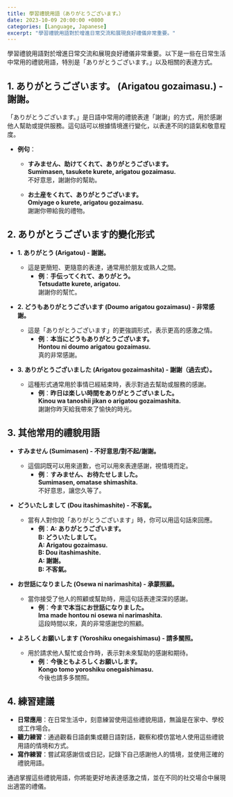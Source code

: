 ```yaml
---
title: 學習禮貌用語（ありがとうございます。）
date: 2023-10-09 20:00:00 +0800
categories: [Language, Japanese]
excerpt: "學習禮貌用語對於增進日常交流和展現良好禮儀非常重要。"
---
```


學習禮貌用語對於增進日常交流和展現良好禮儀非常重要。以下是一些在日常生活中常用的禮貌用語，特別是「ありがとうございます。」以及相關的表達方式。

## **1. ありがとうございます。 (Arigatou gozaimasu.) - 謝謝。**

「ありがとうございます。」是日語中常用的禮貌表達「謝謝」的方式，用於感謝他人幫助或提供服務。這句話可以根據情境進行變化，以表達不同的語氣和敬意程度。

- **例句**：
  - **すみません、助けてくれて、ありがとうございます。**  
    **Sumimasen, tasukete kurete, arigatou gozaimasu.**  
    不好意思，謝謝你的幫助。
  
  - **お土産をくれて、ありがとうございます。**  
    **Omiyage o kurete, arigatou gozaimasu.**  
    謝謝你帶給我的禮物。

## **2. ありがとうございます的變化形式**

- **1. ありがとう (Arigatou) - 謝謝。**
  - 這是更簡短、更隨意的表達，通常用於朋友或熟人之間。  
    - **例**：**手伝ってくれて、ありがとう。**  
      **Tetsudatte kurete, arigatou.**  
      謝謝你的幫忙。

- **2. どうもありがとうございます (Doumo arigatou gozaimasu) - 非常感謝。**
  - 這是「ありがとうございます」的更強調形式，表示更高的感激之情。  
    - **例**：**本当にどうもありがとうございます。**  
      **Hontou ni doumo arigatou gozaimasu.**  
      真的非常感謝。

- **3. ありがとうございました (Arigatou gozaimashita) - 謝謝（過去式）。**
  - 這種形式通常用於事情已經結束時，表示對過去幫助或服務的感謝。  
    - **例**：**昨日は楽しい時間をありがとうございました。**  
      **Kinou wa tanoshii jikan o arigatou gozaimashita.**  
      謝謝你昨天給我帶來了愉快的時光。

## **3. 其他常用的禮貌用語**

- **すみません (Sumimasen) - 不好意思/對不起/謝謝。**
  - 這個詞既可以用來道歉，也可以用來表達感謝，視情境而定。  
    - **例**：**すみません、お待たせしました。**  
      **Sumimasen, omatase shimashita.**  
      不好意思，讓您久等了。

- **どういたしまして (Dou itashimashite) - 不客氣。**
  - 當有人對你說「ありがとうございます」時，你可以用這句話來回應。  
    - **例**：**A: ありがとうございます。**  
      **B: どういたしまして。**  
      **A: Arigatou gozaimasu.**  
      **B: Dou itashimashite.**  
      **A: 謝謝。**  
      **B: 不客氣。**

- **お世話になりました (Osewa ni narimashita) - 承蒙照顧。**
  - 當你接受了他人的照顧或幫助時，用這句話表達深深的感謝。  
    - **例**：**今まで本当にお世話になりました。**  
      **Ima made hontou ni osewa ni narimashita.**  
      這段時間以來，真的非常感謝您的照顧。

- **よろしくお願いします (Yoroshiku onegaishimasu) - 請多關照。**
  - 用於請求他人幫忙或合作時，表示對未來幫助的感謝和期待。  
    - **例**：**今後ともよろしくお願いします。**  
      **Kongo tomo yoroshiku onegaishimasu.**  
      今後也請多多關照。

## **4. 練習建議**
- **日常應用**：在日常生活中，刻意練習使用這些禮貌用語，無論是在家中、學校或工作場合。
- **聽力練習**：通過觀看日語劇集或聽日語對話，觀察和模仿當地人使用這些禮貌用語的情境和方式。
- **寫作練習**：嘗試寫感謝信或日記，記錄下自己感謝他人的情境，並使用正確的禮貌用語。

通過掌握這些禮貌用語，你將能更好地表達感激之情，並在不同的社交場合中展現出適當的禮儀。
